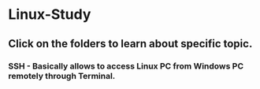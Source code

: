 # Linux-Study
## Click on the folders to learn about specific topic. <br>
### SSH - Basically allows to access Linux PC from Windows PC remotely through Terminal. 
